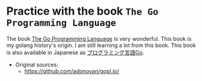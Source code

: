 # Practice with the book `The Go Programming Language`

The book [The Go Programming Language](https://www.gopl.io/) is very wonderful. This book is my golang history's origin. I am still learning a lot from this book. This book is also available in Japanese as [プログラミング言語Go](https://www.maruzen-publishing.co.jp/item/?book_no=295039).

- Original sources: 
  - https://github.com/adonovan/gopl.io/